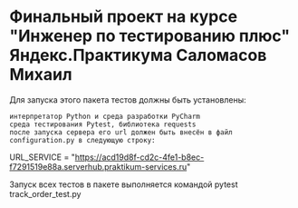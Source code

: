 ﻿# Финальный проект на курсе "Инженер по тестированию плюс" Яндекс.Практикума Саломасов Михаил
Для запуска этого пакета тестов должны быть установлены:

    интерпретатор Python и среда разработки PyCharm
    среда тестирования Pytest, библиотека requests
    после запуска сервера его url должен быть внесён в файл configuration.py в следующую строку:

URL_SERVICE = "https://acd19d8f-cd2c-4fe1-b8ec-f7291519e88a.serverhub.praktikum-services.ru"


Запуск всех тестов в пакете выполняется командой pytest track_order_test.py




